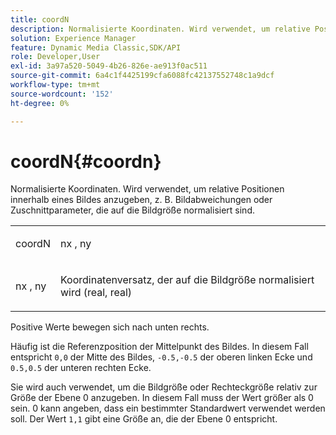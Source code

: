 ```yaml
---
title: coordN
description: Normalisierte Koordinaten. Wird verwendet, um relative Positionen innerhalb eines Bildes anzugeben, z. B. Bildabweichungen oder Zuschnittparameter, die auf die Bildgröße normalisiert sind.
solution: Experience Manager
feature: Dynamic Media Classic,SDK/API
role: Developer,User
exl-id: 3a97a520-5049-4b26-826e-ae913f0ac511
source-git-commit: 6a4c1f4425199cfa6088fc42137552748c1a9dcf
workflow-type: tm+mt
source-wordcount: '152'
ht-degree: 0%

---
```


# coordN{#coordn}

Normalisierte Koordinaten. Wird verwendet, um relative Positionen innerhalb eines Bildes anzugeben, z. B. Bildabweichungen oder Zuschnittparameter, die auf die Bildgröße normalisiert sind.

<table id="simpletable_EFA3111DC4B94BAF94715500DB4DD8FB"> 
 <tr class="strow"> 
  <td class="stentry"> <p><span class="codeph"> <span class="varname"> coordN</span> </span> </p> </td> 
  <td class="stentry"> <p><span class="codeph"> <span class="varname"> nx</span> </span>, <span class="codeph"><span class="varname"> ny</span></span> </p></td> 
 </tr> 
 <tr class="strow"> 
  <td class="stentry"> <p><span class="codeph"> <span class="varname"> nx</span> </span>, <span class="codeph"><span class="varname"> ny</span></span> </p></td> 
  <td class="stentry"> <p>Koordinatenversatz, der auf die Bildgröße normalisiert wird (real, real) </p></td> 
 </tr> 
</table>

Positive Werte bewegen sich nach unten rechts.

Häufig ist die Referenzposition der Mittelpunkt des Bildes. In diesem Fall entspricht `0,0` der Mitte des Bildes, `-0.5,-0.5` der oberen linken Ecke und `0.5,0.5` der unteren rechten Ecke.

Sie wird auch verwendet, um die Bildgröße oder Rechteckgröße relativ zur Größe der Ebene 0 anzugeben. In diesem Fall muss der Wert größer als 0 sein. 0 kann angeben, dass ein bestimmter Standardwert verwendet werden soll. Der Wert `1,1` gibt eine Größe an, die der Ebene 0 entspricht.
